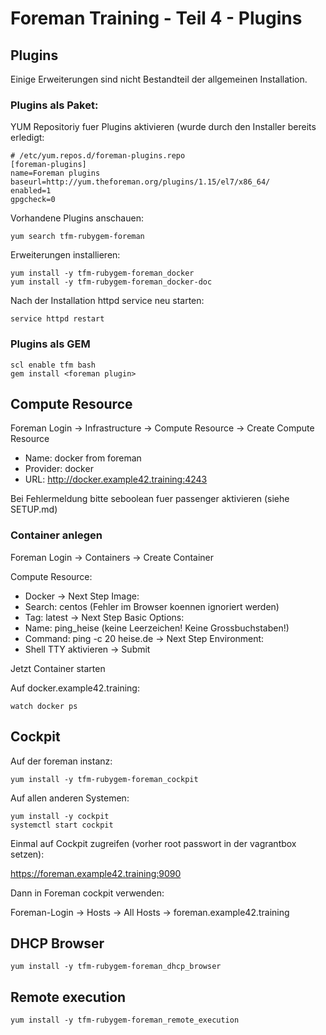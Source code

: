 # Foreman Training - Teil 4 - Plugins

## Plugins

Einige Erweiterungen sind nicht Bestandteil der allgemeinen Installation.


### Plugins als Paket:

YUM Repositoriy fuer Plugins aktivieren (wurde durch den Installer bereits erledigt:

    # /etc/yum.repos.d/foreman-plugins.repo
    [foreman-plugins]
    name=Foreman plugins
    baseurl=http://yum.theforeman.org/plugins/1.15/el7/x86_64/
    enabled=1
    gpgcheck=0

Vorhandene Plugins anschauen:

    yum search tfm-rubygem-foreman

Erweiterungen installieren:

    yum install -y tfm-rubygem-foreman_docker
    yum install -y tfm-rubygem-foreman_docker-doc

Nach der Installation httpd service neu starten:

    service httpd restart

### Plugins als GEM

    scl enable tfm bash
    gem install <foreman plugin>


## Compute Resource

Foreman Login -> Infrastructure -> Compute Resource -> Create Compute Resource

- Name: docker from foreman
- Provider: docker
- URL: http://docker.example42.training:4243

Bei Fehlermeldung bitte seboolean fuer passenger aktivieren (siehe SETUP.md) 

### Container anlegen

Foreman Login -> Containers -> Create Container

Compute Resource:
- Docker -> Next Step
Image:
- Search: centos (Fehler im Browser koennen ignoriert werden)
- Tag: latest -> Next Step
Basic Options:
- Name: ping_heise (keine Leerzeichen! Keine Grossbuchstaben!)
- Command: ping -c 20 heise.de -> Next Step
Environment:
- Shell TTY aktivieren -> Submit

Jetzt Container starten

Auf docker.example42.training:

    watch docker ps



## Cockpit

Auf der foreman instanz:

    yum install -y tfm-rubygem-foreman_cockpit

Auf allen anderen Systemen:

    yum install -y cockpit
    systemctl start cockpit

Einmal auf Cockpit zugreifen (vorher root passwort in der vagrantbox setzen):

https://foreman.example42.training:9090

Dann in Foreman cockpit verwenden:

Foreman-Login -> Hosts -> All Hosts -> foreman.example42.training

## DHCP Browser

    yum install -y tfm-rubygem-foreman_dhcp_browser


## Remote execution

    yum install -y tfm-rubygem-foreman_remote_execution

